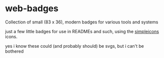# web-badges
Collection of small (83 x 36), modern badges for various tools and systems

just a few little badges for use in READMEs and such, using the <a href="https://simpleicons.org">simpleicons</a> icons.

yes i know these could (and probably should) be svgs, but i can't be bothered
